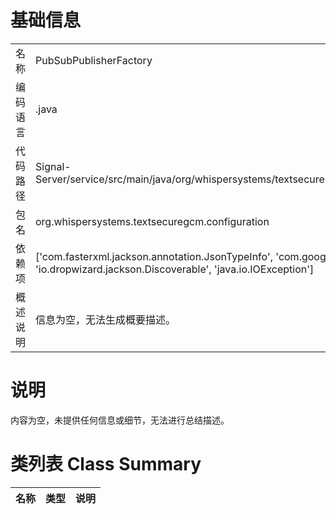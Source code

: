 # 基础信息

|      |      |
|------|------|
| 名称 | PubSubPublisherFactory |
| 编码语言 | .java |
| 代码路径 | Signal-Server/service/src/main/java/org/whispersystems/textsecuregcm/configuration/PubSubPublisherFactory.java |
| 包名 | org.whispersystems.textsecuregcm.configuration |
| 依赖项 | ['com.fasterxml.jackson.annotation.JsonTypeInfo', 'com.google.cloud.pubsub.v1.PublisherInterface', 'io.dropwizard.jackson.Discoverable', 'java.io.IOException'] |
| 概述说明 | 信息为空，无法生成概要描述。 |

# 说明

内容为空，未提供任何信息或细节，无法进行总结描述。

# 类列表 Class Summary

| 名称   | 类型  | 说明 |
|-------|------|-------------|




